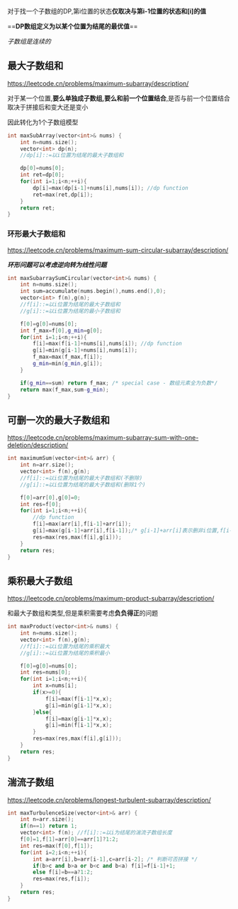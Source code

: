 对于找一个子数组的DP,第i位置的状态**仅取决与第i-1位置的状态和[i]的值**

==**DP数组定义为以某个位置为结尾的最优值**==

*子数组是连续的*

## 最大子数组和 

https://leetcode.cn/problems/maximum-subarray/description/

对于某一个位置,**要么单独成子数组,要么和前一个位置结合**,是否与前一个位置结合取决于拼接后和变大还是变小

因此转化为1个子数组模型

```c++
int maxSubArray(vector<int>& nums) {
    int n=nums.size();
    vector<int> dp(n);
    //dp[i]::=以i位置为结尾的最大子数组和

    dp[0]=nums[0];
    int ret=dp[0];
    for(int i=1;i<n;++i){
        dp[i]=max(dp[i-1]+nums[i],nums[i]); //dp function
        ret=max(ret,dp[i]);
    }
    return ret;
}
```

### 环形最大子数组和 

https://leetcode.cn/problems/maximum-sum-circular-subarray/description/

***环形问题可以考虑逆向转为线性问题***

```c++
int maxSubarraySumCircular(vector<int>& nums) {
    int n=nums.size();
    int sum=accumulate(nums.begin(),nums.end(),0);
    vector<int> f(n),g(n); 
    //f[i]::=以i位置为结尾的最大子数组和
    //g[i]::=以i位置为结尾的最小子数组和

    f[0]=g[0]=nums[0];
    int f_max=f[0],g_min=g[0];
    for(int i=1;i<n;++i){
        f[i]=max(f[i-1]+nums[i],nums[i]); //dp function
        g[i]=min(g[i-1]+nums[i],nums[i]);
        f_max=max(f_max,f[i]);
        g_min=min(g_min,g[i]);
    }

    if(g_min==sum) return f_max; /* special case - 数组元素全为负数*/
    return max(f_max,sum-g_min);
}
```

## 可删一次的最大子数组和 

https://leetcode.cn/problems/maximum-subarray-sum-with-one-deletion/description/

```c++
int maximumSum(vector<int>& arr) {
    int n=arr.size();
    vector<int> f(n),g(n);
    //f[i]::=以i位置为结尾的最大子数组和(不删除)
    //g[i]::=以i位置为结尾的最大子数组和(删除1个)

    f[0]=arr[0],g[0]=0;
    int res=f[0];
    for(int i=1;i<n;++i){
        //dp function
        f[i]=max(arr[i],f[i-1]+arr[i]);
        g[i]=max(g[i-1]+arr[i],f[i-1]);/* g[i-1]+arr[i]表示删非i位置,f[i-1]表示删i位置 */
        res=max(res,max(f[i],g[i]));
    }
    return res;
}
```

## 乘积最大子数组 

https://leetcode.cn/problems/maximum-product-subarray/description/

和最大子数组和类型,但是乘积需要考虑**负负得正**的问题

```c++
int maxProduct(vector<int>& nums) {
    int n=nums.size();
    vector<int> f(n),g(n);
    //f[i]::=以i位置为结尾的乘积最大
    //g[i]::=以i位置为结尾的乘积最小

    f[0]=g[0]=nums[0];
    int res=nums[0];
    for(int i=1;i<n;++i){
        int x=nums[i];
        if(x>=0){
            f[i]=max(f[i-1]*x,x);
            g[i]=min(g[i-1]*x,x);
        }else{
            f[i]=max(g[i-1]*x,x);
            g[i]=min(f[i-1]*x,x);
        }
        res=max(res,max(f[i],g[i]));
    }
    return res;
}
```

## 湍流子数组 

https://leetcode.cn/problems/longest-turbulent-subarray/description/

```c++
int maxTurbulenceSize(vector<int>& arr) {
    int n=arr.size();
    if(n==1) return 1;
    vector<int> f(n); //f[i]::=以i为结尾的湍流子数组长度
    f[0]=1,f[1]=arr[0]==arr[1]?1:2;
    int res=max(f[0],f[1]);
    for(int i=2;i<n;++i){
        int a=arr[i],b=arr[i-1],c=arr[i-2]; /* 判断可否拼接 */
        if(b>c and b>a or b<c and b<a) f[i]=f[i-1]+1;
        else f[i]=b==a?1:2;
        res=max(res,f[i]);
    }
    return res;
}
```

